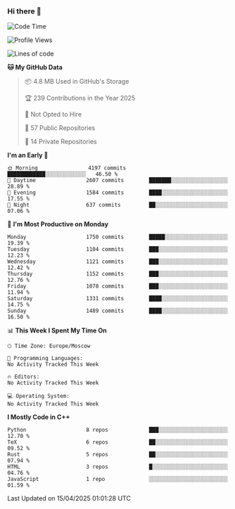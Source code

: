 ### Hi there 👋

<!--
**SemenMartynov/SemenMartynov** is a ✨ _special_ ✨ repository because its `README.md` (this file) appears on your GitHub profile.

Here are some ideas to get you started:

- 🔭 I’m currently working on ...
- 🌱 I’m currently learning ...
- 👯 I’m looking to collaborate on ...
- 🤔 I’m looking for help with ...
- 💬 Ask me about ...
- 📫 How to reach me: ...
- 😄 Pronouns: ...
- ⚡ Fun fact: ...
-->

<!--START_SECTION:waka-->
![Code Time](http://img.shields.io/badge/Code%20Time-0%20secs-blue)

![Profile Views](http://img.shields.io/badge/Profile%20Views-0-blue)

![Lines of code](https://img.shields.io/badge/From%20Hello%20World%20I%27ve%20Written-7.6%20million%20lines%20of%20code-blue)

**🐱 My GitHub Data** 

> 📦 4.8 MB Used in GitHub's Storage 
 > 
> 🏆 239 Contributions in the Year 2025
 > 
> 🚫 Not Opted to Hire
 > 
> 📜 57 Public Repositories 
 > 
> 🔑 14 Private Repositories 
 > 
**I'm an Early 🐤** 

```text
🌞 Morning                4197 commits        ████████████░░░░░░░░░░░░░   46.50 % 
🌆 Daytime                2607 commits        ███████░░░░░░░░░░░░░░░░░░   28.89 % 
🌃 Evening                1584 commits        ████░░░░░░░░░░░░░░░░░░░░░   17.55 % 
🌙 Night                  637 commits         ██░░░░░░░░░░░░░░░░░░░░░░░   07.06 % 
```
📅 **I'm Most Productive on Monday** 

```text
Monday                   1750 commits        █████░░░░░░░░░░░░░░░░░░░░   19.39 % 
Tuesday                  1104 commits        ███░░░░░░░░░░░░░░░░░░░░░░   12.23 % 
Wednesday                1121 commits        ███░░░░░░░░░░░░░░░░░░░░░░   12.42 % 
Thursday                 1152 commits        ███░░░░░░░░░░░░░░░░░░░░░░   12.76 % 
Friday                   1078 commits        ███░░░░░░░░░░░░░░░░░░░░░░   11.94 % 
Saturday                 1331 commits        ████░░░░░░░░░░░░░░░░░░░░░   14.75 % 
Sunday                   1489 commits        ████░░░░░░░░░░░░░░░░░░░░░   16.50 % 
```


📊 **This Week I Spent My Time On** 

```text
🕑︎ Time Zone: Europe/Moscow

💬 Programming Languages: 
No Activity Tracked This Week

🔥 Editors: 
No Activity Tracked This Week

💻 Operating System: 
No Activity Tracked This Week
```

**I Mostly Code in C++** 

```text
Python                   8 repos             ███░░░░░░░░░░░░░░░░░░░░░░   12.70 % 
TeX                      6 repos             ██░░░░░░░░░░░░░░░░░░░░░░░   09.52 % 
Rust                     5 repos             ██░░░░░░░░░░░░░░░░░░░░░░░   07.94 % 
HTML                     3 repos             █░░░░░░░░░░░░░░░░░░░░░░░░   04.76 % 
JavaScript               1 repo              ░░░░░░░░░░░░░░░░░░░░░░░░░   01.59 % 
```




 Last Updated on 15/04/2025 01:01:28 UTC
<!--END_SECTION:waka-->
